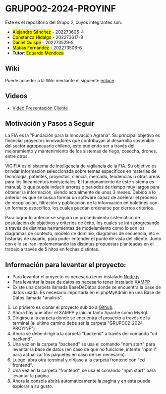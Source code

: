 # GRUPO02-2024-PROYINF

Este es el repositorio del *Grupo 2*, cuyos integrantes son:

* <mark> Alejandro Sánchez</mark> - 202273605-4
* <mark>Constanza Hidalgo</mark> - 202273617-8
* <mark>Daniel Quispe</mark> - 202273529-5
* <mark>Matías Fernández</mark> - 202273506-6
* **Tutor**: <mark>Eduardo Mendoza</mark>

## Wiki
Puede acceder a la Wiki mediante el siguiente [enlace](https://github.com/Mati2F/GRUPO02-2024-PROYINF/wiki)

## Videos
* [Video Presentación Cliente](https://www.youtube.com/watch?v=abJau21SDIk&ab_channel=RicardoSalasLetelier)

## Motivación y Pasos a Seguir
<p>La FIA es la "Fundación para la Innovación Agraria". Su principal objetivo es financiar proyectos innovadores que contribuyan al desarrollo sostenible del sector agropecuario chileno, esto pudiendo ser a través del mejoramiento y mantenimiento de los sistemas de riego, cosecha, drones, entre otros.</p>
<p>VIGIFIA es el sistema de inteligencia de vigilancia de la FIA. Su objetivo es brindar información seleccionada sobre temas específicos en materias de tecnología, patentes, proyectos, ciencia, mercado, tendencias u otras areas para los lineamientos ministeriales. El funcionamiento de este sistema es manual, lo que puede inducir errores o periodos de tiempo muy largos para obtener la información, siendo actualmente de unos 3 meses. Debido a lo anterior es que se busca formar un software capaz de acelerar el proceso de recopilación, filtración y publicación de la información en boletines con un formato específico, los cuales puedan ordenarse por ciertos criterios. </p>

<p> Para lograr lo anterior se seguirá un procedimiento sistemático de postulación de objetivos y criterios de éxito, los cuales se irán progresando a través de distintas herramientas de modelamiento como lo son los diagramas de contexto, modelo de dominio, diagramas de secuencia, etc e historias de usuario, para poder entender el punto de vista del cliente. Junto con ello se iran implementando las distintas propuestas planteadas en el trabajo a través de 5 hitos en fechas distintas. </p>

## Información para levantar el proyecto:
* Para levantar el proyecto es necesario tener instalado [Node.js](https://nodejs.org/en/)
* Para levantar la base de datos es necesario tener instalado [XAMPP](https://www.apachefriends.org/es/index.html)
* Existe una carpeta llamada BaseDeDatos donde se encuentra la base de datos usada. Es necesario importarla en el phpMyAdmin en una Base de Datos llamada "analisis".

1. Lo primero es clonar el proyecto subido a [Github](https://github.com/Mati2F/GRUPO02-2024-PROYINF).
2. Ahora hay que abrir el XAMPP y iniciar tanto Apache como MySql.
3. Dirigirse a la carpeta donde se encuentra el proyecto a través de la terminal (el ultimo camino debe ser la carpeta "GRUPO02-2024-PROYINF")
4. Ahora se debe dirigir a la carpeta "backend" a través del comando "cd backend".
5. Una vez en la carpeta "backend" se usa el comando "npm start" para levantar la base de datos (en caso de que no funcione, intente "npm i" para actualizar los paquetes en caso de ser necesario).
6. Luego, abra otra terminal y diríjase a la carpeta frontend con "cd frontend".
7. Una vez en la carpeta "frontend", se usa el comando "npm start" para levantar la página.
8. Ahora la consola abrirá automáticamente la pagina y en esta puede explorar a su gusto.
